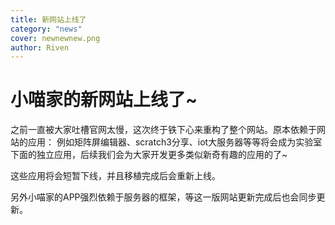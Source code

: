 ```yaml
---
title: 新网站上线了
category: "news"
cover: newnewnew.png
author: Riven
---
```


# 小喵家的新网站上线了~

之前一直被大家吐槽官网太慢，这次终于铁下心来重构了整个网站。原本依赖于网站的应用：
例如矩阵屏编辑器、scratch3分享、iot大服务器等等将会成为实验室下面的独立应用，后续我们会为大家开发更多类似新奇有趣的应用的了~

这些应用将会短暂下线，并且移植完成后会重新上线。

另外小喵家的APP强烈依赖于服务器的框架，等这一版网站更新完成后也会同步更新。

